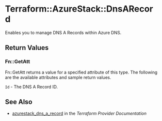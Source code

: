 # Terraform::AzureStack::DnsARecord

Enables you to manage DNS A Records within Azure DNS.

## Return Values

### Fn::GetAtt

Fn::GetAtt returns a value for a specified attribute of this type. The following are the available attributes and sample return values.

`Id` - The DNS A Record ID.

## See Also

* [azurestack_dns_a_record](https://www.terraform.io/docs/providers/azurestack/r/dns_a_record.html) in the _Terraform Provider Documentation_